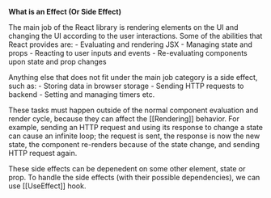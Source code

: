 **What is an Effect (Or Side Effect)**

The main job of the React library is rendering elements on the UI and changing the UI according to the user interactions. Some of the abilities that React provides are:
	- Evaluating and rendering JSX
	- Managing state and props
	- Reacting to user inputs and events
	- Re-evaluating components upon state and prop changes

Anything else that does not fit under the main job category is a side effect, such as:
	- Storing data in browser storage
	- Sending HTTP requests to backend
	- Setting and managing timers
etc.

These tasks must happen outside of the normal component evaluation and render cycle, because they can affect the [[Rendering]] behavior. For example, sending an HTTP request and using its response to change a state can cause an infinite loop; the request is sent, the response is now the new state, the component re-renders because of the state change, and sending HTTP request again. 

These side effects can be depenedent on some other element, state or prop. To handle the side effects (with their possible dependencies), we can use [[UseEffect]] hook.
